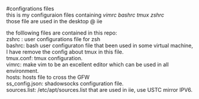 #configrations files  
this is my configuraion files  containing *vimrc bashrc tmux zshrc*   
those file are used in the desktop @ iie  

the folllowing files are contained in this repo:  
zshrc : user configurations file for zsh  
bashrc: bash user configuraton file that been used in some virtual machine, I have remove the config about tmux in this file.  
tmux.conf: tmux configuration.   
vimrc: make vim to be an excellent editor which can be used in all environment.   
hosts: hosts file to cross the GFW  
ss_config.json:  shadowsocks configuration file.  
sources.list: /etc/apt/sources.list that are used in iie, use USTC mirror IPV6. 
